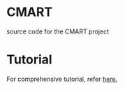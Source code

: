 # CMART
source code for the CMART project
# Tutorial
For comprehensive tutorial, refer [here.](http:://theone.ece.cmu.edu/CMART/cmart_overview.html)
